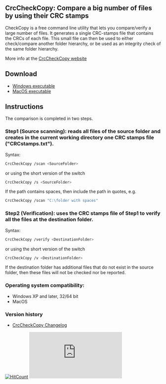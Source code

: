 ﻿## CrcCheckCopy: Compare a big number of files by using their CRC stamps

CheckCopy is a free command line utility that lets you compare/verify a large number of files. 
It generates a single CRC-stamps file that contains the CRCs of each file. 
This small file can then be used to either check/compare another folder hierarchy, or be used as an integrity check of the same folder hierarchy. 

More info at the [CrcCheckCopy website](https://www.StarMessageSoftware.com/crccheckcopy)

## Download
- [Windows executable](https://github.com/starmessage/CrcCheckCopy/raw/master/Windows/CrcCheckCopy.exe)
- [MacOS executable](https://github.com/starmessage/CrcCheckCopy/raw/master/MacOS/CrcCheckCopy)

## Instructions

The comparison is completed in two steps.

### Step1 (Source scanning): reads all files of the source folder and creates in the current working directory one CRC stamps file ("CRCstamps.txt").

Syntax:
```sh
CrcCheckCopy /scan <SourceFolder>
```
or using the short version of the switch
```sh
CrcCheckCopy /s <SourceFolder>
```
If the path contains spaces, then include the path in quotes, e.g. 
```sh
CrcCheckCopy /scan "C:\folder with spaces"
```

### Step2 (Verification): uses the CRC stamps file of Step1 to verify all the files at the destination folder.
Syntax:
```sh
CrcCheckCopy /verify <DestinationFolder>
```
or using the short version of the switch
```sh
CrcCheckCopy /v <DestinationFolder>
```
If the destination folder has additional files that do not exist in the source folder, then these files will not be checked nor be reported.


### Operating system compatibility:
- Windows XP and later, 32/64 bit
- MacOS

### Version history
- [CrcCheckCopy Changelog](https://github.com/starmessage/CrcCheckCopy/blob/master/ChangeLog.md)

[![HitCount](http://hits.dwyl.io/starmessage/badges.svg)](https://www.starmessagesoftware.com/)
[![Analytics](https://ga-beacon.appspot.com/UA-385839-11/github.com/starmessage/CrcCheckCopy/README.md)](https://GitHub.com/starmessage/CrcCheckCopy)
